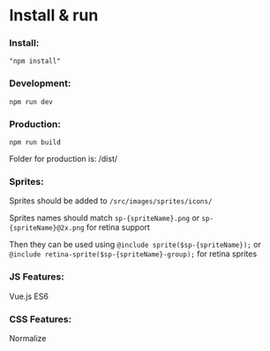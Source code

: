 # Install & run #

### Install:

```
"npm install"
```

### Development: ###

```
npm run dev
```

### Production: ###
```
npm run build
```
Folder for production is: /dist/

### Sprites: ###
Sprites should be added to ```/src/images/sprites/icons/```

Sprites names should match ```sp-{spriteName}.png``` or ```sp-{spriteName}@2x.png``` for retina support

Then they can be used using ```@include sprite($sp-{spriteName});``` or ```@include retina-sprite($sp-{spriteName}-group);``` for retina sprites

### JS Features: ###
Vue.js
ES6

### CSS Features: ###
Normalize